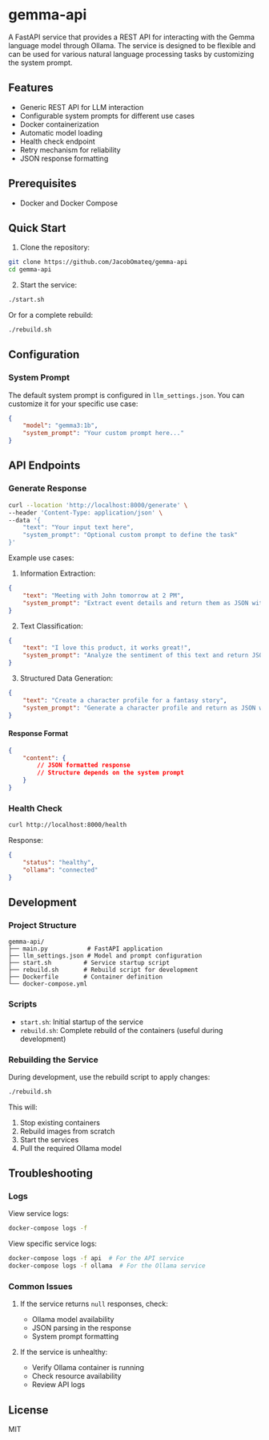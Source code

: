 # gemma-api

A FastAPI service that provides a REST API for interacting with the Gemma language model through Ollama. The service is designed to be flexible and can be used for various natural language processing tasks by customizing the system prompt.

## Features

- Generic REST API for LLM interaction
- Configurable system prompts for different use cases
- Docker containerization
- Automatic model loading
- Health check endpoint
- Retry mechanism for reliability
- JSON response formatting

## Prerequisites

- Docker and Docker Compose

## Quick Start

1. Clone the repository:
```bash
git clone https://github.com/JacobOmateq/gemma-api
cd gemma-api
```

2. Start the service:
```bash
./start.sh
```

Or for a complete rebuild:
```bash
./rebuild.sh
```

## Configuration

### System Prompt

The default system prompt is configured in `llm_settings.json`. You can customize it for your specific use case:

```json
{
    "model": "gemma3:1b",
    "system_prompt": "Your custom prompt here..."
}
```

## API Endpoints

### Generate Response

```bash
curl --location 'http://localhost:8000/generate' \
--header 'Content-Type: application/json' \
--data '{
    "text": "Your input text here",
    "system_prompt": "Optional custom prompt to define the task"
}'
```

Example use cases:
1. Information Extraction:
```json
{
    "text": "Meeting with John tomorrow at 2 PM",
    "system_prompt": "Extract event details and return them as JSON with fields: type, person, time"
}
```

2. Text Classification:
```json
{
    "text": "I love this product, it works great!",
    "system_prompt": "Analyze the sentiment of this text and return JSON with fields: sentiment, confidence"
}
```

3. Structured Data Generation:
```json
{
    "text": "Create a character profile for a fantasy story",
    "system_prompt": "Generate a character profile and return as JSON with fields: name, race, class, abilities, background"
}
```

#### Response Format
```json
{
    "content": {
        // JSON formatted response
        // Structure depends on the system prompt
    }
}
```

### Health Check

```bash
curl http://localhost:8000/health
```

Response:
```json
{
    "status": "healthy",
    "ollama": "connected"
}
```

## Development

### Project Structure

```
gemma-api/
├── main.py           # FastAPI application
├── llm_settings.json # Model and prompt configuration
├── start.sh         # Service startup script
├── rebuild.sh       # Rebuild script for development
├── Dockerfile       # Container definition
└── docker-compose.yml
```

### Scripts

- `start.sh`: Initial startup of the service
- `rebuild.sh`: Complete rebuild of the containers (useful during development)

### Rebuilding the Service

During development, use the rebuild script to apply changes:

```bash
./rebuild.sh
```

This will:
1. Stop existing containers
2. Rebuild images from scratch
3. Start the services
4. Pull the required Ollama model

## Troubleshooting

### Logs

View service logs:
```bash
docker-compose logs -f
```

View specific service logs:
```bash
docker-compose logs -f api  # For the API service
docker-compose logs -f ollama  # For the Ollama service
```

### Common Issues

1. If the service returns `null` responses, check:
   - Ollama model availability
   - JSON parsing in the response
   - System prompt formatting

2. If the service is unhealthy:
   - Verify Ollama container is running
   - Check resource availability
   - Review API logs

## License

MIT